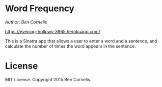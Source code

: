 Word Frequency
==========================

*Author: Ben Cornelis*

https://evening-hollows-3965.herokuapp.com/

This is a Sinatra app that allows a user to enter a word and a sentence, and
calculate the number of times the word appears in the sentence.

License
=========

MIT License. Copyright 2015 Ben Cornelis.
